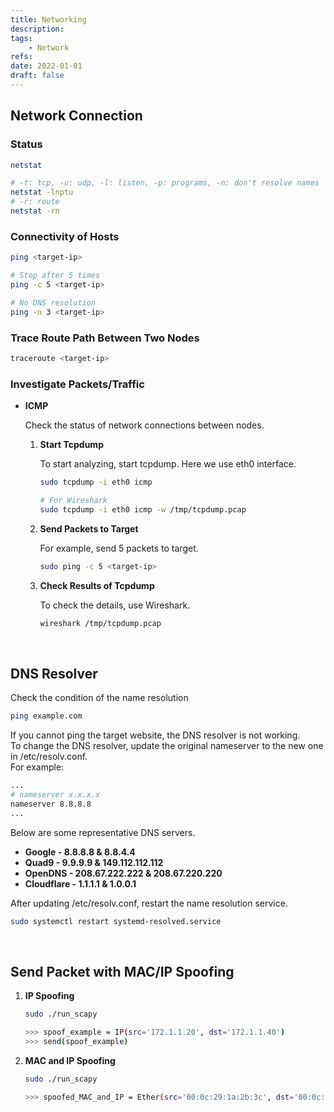 ```yaml
---
title: Networking
description:
tags:
    - Network
refs:
date: 2022-01-01
draft: false
---
```


## Network Connection

### Status

```sh
netstat

# -t: tcp, -u: udp, -l: listen, -p: programs, -n: don't resolve names
netstat -lnptu
# -r: route
netstat -rn
```

### Connectivity of Hosts

```sh
ping <target-ip>

# Stop after 5 times
ping -c 5 <target-ip>

# No DNS resolution
ping -n 3 <target-ip>
```

### Trace Route Path Between Two Nodes

```sh
traceroute <target-ip>
```

### Investigate Packets/Traffic

- **ICMP**

    Check the status of network connections between nodes.

    1. **Start Tcpdump**

        To start analyzing, start tcpdump.  Here we use eth0 interface.

        ```sh
        sudo tcpdump -i eth0 icmp

        # For Wireshark
        sudo tcpdump -i eth0 icmp -w /tmp/tcpdump.pcap
        ```

    2. **Send Packets to Target**

        For example, send 5 packets to target.

        ```sh
        sudo ping -c 5 <target-ip>
        ```

    3. **Check Results of Tcpdump**

        To check the details, use Wireshark.

        ```sh
        wireshark /tmp/tcpdump.pcap
        ```

<br />

## DNS Resolver

Check the condition of the name resolution

```bash
ping example.com
```

If you cannot ping the target website, the DNS resolver is not working.  
To change the DNS resolver, update the original nameserver to the new one in /etc/resolv.conf.  
For example:

```bash
...
# nameserver x.x.x.x
nameserver 8.8.8.8
...
```

Below are some representative DNS servers.

- **Google - 8.8.8.8 & 8.8.4.4**
- **Quad9 - 9.9.9.9 & 149.112.112.112**
- **OpenDNS - 208.67.222.222 & 208.67.220.220**
- **Cloudflare - 1.1.1.1 & 1.0.0.1**

After updating /etc/resolv.conf, restart the name resolution service.

```bash
sudo systemctl restart systemd-resolved.service
```

<br />

## Send Packet with MAC/IP Spoofing

1. **IP Spoofing**

    ```sh
    sudo ./run_scapy

    >>> spoof_example = IP(src='172.1.1.20', dst='172.1.1.40')
    >>> send(spoof_example)
    ```

2. **MAC and IP Spoofing**

    ```sh
    sudo ./run_scapy

    >>> spoofed_MAC_and_IP = Ether(src='00:0c:29:1a:2b:3c', dst='00:0c:29:bd:da:cf', type=0x0800)/IP(src='172.1.1.24', dst='172.1.1.40')
    ```